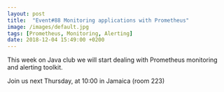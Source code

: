 ```yaml
---
layout: post
title:  "Event#88 Monitoring applications with Prometheus"
image: /images/default.jpg
tags: [Prometheus, Monitoring, Alerting]
date: 2018-12-04 15:49:00 +0200
---
```


This week on Java club we will start dealing with Prometheus monitoring and alerting toolkit.[]()

Join us next Thursday, at 10:00 in Jamaica (room 223)